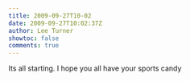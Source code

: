 ```yaml
---
title: 2009-09-27T10-02
date: 2009-09-27T10:02:37Z
author: Lee Turner
showtoc: false
comments: true
---
```


Its all starting. I hope you all have your sports candy

